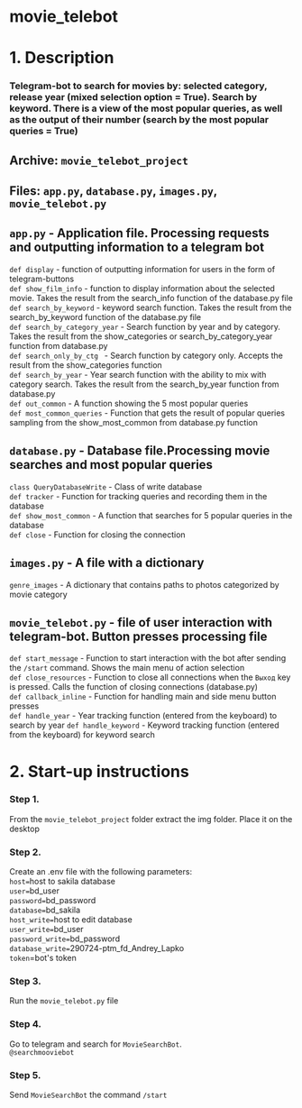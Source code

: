 # movie_telebot
# 1. Description
### Telegram-bot to search for movies by: selected category, release year (mixed selection option = True).  Search by keyword. There is a view of the most popular queries, as well as the output of their number (search by the most popular queries = True)
## Archive: ```movie_telebot_project```
## Files: ```app.py```, ```database.py```, ```images.py```, ```movie_telebot.py```    





## ```app.py``` - Application file. Processing requests and outputting information to a telegram bot  
```def display``` - function of outputting information for users in the form of telegram-buttons  
```def show_film_info``` - function to display information about the selected movie.  Takes the result from the search_info function of the database.py file  
```def search_by_keyword``` - keyword search function.  Takes the result from the search_by_keyword function of the database.py file  
```def search_by_category_year``` - Search function by year and by category. Takes the result from the show_categories or search_by_category_year function from database.py  
```def search_only_by_ctg ``` - Search function by category only. Accepts the result from the show_categories function  
```def search_by_year``` - Year search function with the ability to mix with category search. Takes the result from the search_by_year function from database.py  
```def out_common``` - A function showing the 5 most popular queries  
```def most_common_queries``` - Function that gets the result of popular queries sampling from the show_most_common from database.py function

## ```database.py``` - Database file.Processing movie searches and most popular queries  
```class QueryDatabaseWrite``` - Class of write database  
```def tracker``` - Function for tracking queries and recording them in the database  
```def show_most_common``` - A function that searches for 5 popular queries in the database  
```def close``` - Function for closing the connection

## ```images.py``` - A file with a dictionary
```genre_images``` - A dictionary that contains paths to photos categorized by movie category

## ```movie_telebot.py``` - file of user interaction with telegram-bot. Button presses processing file
```def start_message``` - Function to start interaction with the bot after sending the ```/start``` command. Shows the main menu of action selection  
```def close_resources``` - Function to close all connections when the ```Выход``` key is pressed. Calls the function of closing connections (database.py)  
```def callback_inline``` - Function for handling main and side menu button presses  
```def handle_year``` - Year tracking function (entered from the keyboard) to search by year
```def handle_keyword``` - Keyword tracking function (entered from the keyboard) for keyword search


# 2. Start-up instructions

### Step 1.
From the ```movie_telebot_project``` folder extract the img folder. Place it on the desktop
### Step 2.
Create an .env file with the following parameters:  
```host=```host to sakila database  
```user=```bd_user  
```password=```bd_password  
```database=```bd_sakila  
```host_write=```host to edit database  
```user_write=```bd_user  
```password_write=```bd_password  
```database_write=```290724-ptm_fd_Andrey_Lapko   
```token```=bot's token
### Step 3.
Run the ```movie_telebot.py``` file
### Step 4.
Go to telegram and search for ```MovieSearchBot```.  
```@searchmooviebot```
### Step 5.  
Send ```MovieSearchBot``` the command ```/start```






